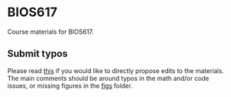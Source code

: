# BIOS617

Course materials for BIOS617.

## Submit typos

Please read [this](https://help.github.com/en/github/managing-files-in-a-repository/editing-files-in-another-users-repository) if you would like to directly propose edits to the materials.  The main comments should be around typos in the math and/or code issues, or missing figures in the [figs](/lectures/figs/) folder.
